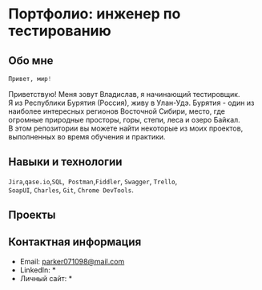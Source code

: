 # Портфолио: инженер по тестированию

## Обо мне 

```python
Привет, мир!
```

Приветствую! Меня зовут Владислав, я начинающий тестировщик. <br> Я из Республики Бурятия (Россия), живу в Улан-Удэ. Бурятия - один из наиболее интересных регионов Восточной Сибири, место, где огромные природные просторы, горы, степи, леса и озеро Байкал.  <br>
В этом репозитории вы можете найти некоторые из моих проектов, выполненных во время обучения и практики.
<br>

## Навыки и технологии
``Jira``,``qase.io``,``SQL``,`` Postman``,``Fiddler``, ``Swagger``, ``Trello``, <br>
``SoapUI``, ``Charles``, ``Git``, ``Chrome DevTools``.




## Проекты



## Контактная информация
- Email: parker071098@mail.com
- LinkedIn: *
- Личный сайт: *
